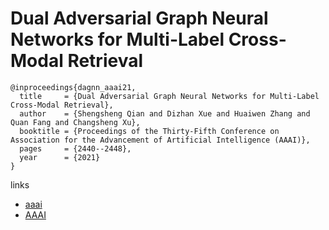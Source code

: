 # Dual Adversarial Graph Neural Networks for Multi-Label Cross-Modal Retrieval

```
@inproceedings{dagnn_aaai21,
  title     = {Dual Adversarial Graph Neural Networks for Multi-Label Cross-Modal Retrieval},
  author    = {Shengsheng Qian and Dizhan Xue and Huaiwen Zhang and Quan Fang and Changsheng Xu},
  booktitle = {Proceedings of the Thirty-Fifth Conference on Association for the Advancement of Artificial Intelligence (AAAI)},
  pages	    = {2440--2448},
  year      = {2021}
}
``` 

links
- [aaai](https://www.aaai.org/AAAI21Papers/AAAI-6207.QianS.pdf)
- [AAAI](https://ojs.aaai.org/index.php/AAAI/article/view/16345)
